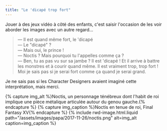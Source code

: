 ```yaml
---
title: "Le 'dicapé trop fort"
---
```


Jouer à des jeux vidéo à côté des enfants, c'est saisir l'occasion de les voir
aborder les images avec un autre regard…

<!-- more -->

> — Il est quand même fort, le 'dicapé  
> — Le "dicapé" ?  
> — Mais oui, le prince !  
> — Noctis ? Mais pourquoi tu l'appelles comme ça ?  
> — Ben, tu as pas vu sur sa jambe ? Il est 'dicapé ! Et il arrive à battre les
> monstres et à courir quand même. Il est vraiment trop, trop fort ! Moi je sais
> pas si je serai fort comme ça quand je serai grand.

Je ne sais pas si les <span lang="en">Character Designers</span> avaient imaginé
cette interprétation, mais merci.

{% capture img_alt %}Noctis, un personnage ténébreux dont l'habit de roi
implique une pièce métalique articulée autour du genou gauche.{% endcapture %}
{% capture img_caption %}Noctis en tenue de roi, Final Fantasy
XV{% endcapture %} {% include rwd-image.html.liquid
path="/assets/images/papa/2017-11-26/noctis.png"
alt=img_alt
caption=img_caption
%}
